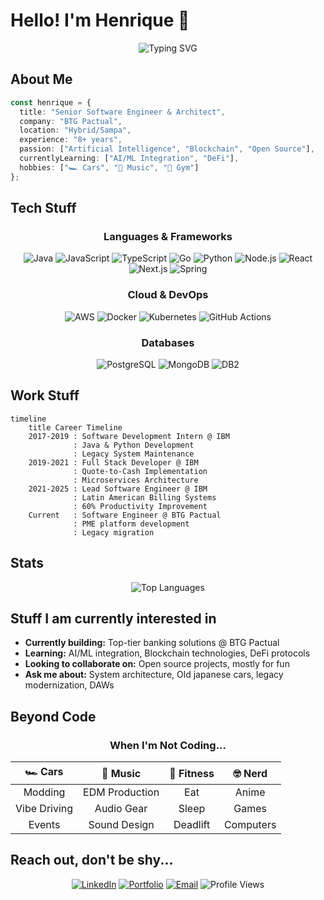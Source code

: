 # Hello! I'm Henrique 👋

<div align="center">
  
![Typing SVG](https://readme-typing-svg.herokuapp.com?font=Fira+Code&pause=1000&color=00D9FF&center=true&vCenter=true&width=435&lines=Senior+Software+Engineer;CTO+%40+AxxisPay+US;Full-Stack+Developer;Fintech+Enthusiast;Car+Lover+%F0%9F%8F%8E;Music+Producer+%F0%9F%8E%B5;Gym+Rat+%F0%9F%92%AA)

</div>

## About Me

```typescript
const henrique = {
  title: "Senior Software Engineer & Architect",
  company: "BTG Pactual",
  location: "Hybrid/Sampa",
  experience: "8+ years",
  passion: ["Artificial Intelligence", "Blockchain", "Open Source"],
  currentlyLearning: ["AI/ML Integration", "DeFi"],
  hobbies: ["🏎️ Cars", "🎵 Music", "💪 Gym"]
};
```

## Tech Stuff

<div align="center">

### Languages & Frameworks
![Java](https://img.shields.io/badge/Java-ED8B00?style=for-the-badge&logo=openjdk&logoColor=white)
![JavaScript](https://img.shields.io/badge/JavaScript-F7DF1E?style=for-the-badge&logo=javascript&logoColor=black)
![TypeScript](https://img.shields.io/badge/TypeScript-007ACC?style=for-the-badge&logo=typescript&logoColor=white)
![Go](https://img.shields.io/badge/Go-00ADD8?style=for-the-badge&logo=go&logoColor=white)
![Python](https://img.shields.io/badge/Python-3776AB?style=for-the-badge&logo=python&logoColor=white)
![Node.js](https://img.shields.io/badge/Node.js-43853D?style=for-the-badge&logo=node.js&logoColor=white)
![React](https://img.shields.io/badge/React-20232A?style=for-the-badge&logo=react&logoColor=61DAFB)
![Next.js](https://img.shields.io/badge/Next.js-000000?style=for-the-badge&logo=next.js&logoColor=white)
![Spring](https://img.shields.io/badge/Spring-6DB33F?style=for-the-badge&logo=spring&logoColor=white)

### Cloud & DevOps
![AWS](https://img.shields.io/badge/AWS-232F3E?style=for-the-badge&logo=amazon-aws&logoColor=white)
![Docker](https://img.shields.io/badge/Docker-2496ED?style=for-the-badge&logo=docker&logoColor=white)
![Kubernetes](https://img.shields.io/badge/Kubernetes-326CE5?style=for-the-badge&logo=kubernetes&logoColor=white)
![GitHub Actions](https://img.shields.io/badge/GitHub_Actions-2088FF?style=for-the-badge&logo=github-actions&logoColor=white)

### Databases
![PostgreSQL](https://img.shields.io/badge/PostgreSQL-316192?style=for-the-badge&logo=postgresql&logoColor=white)
![MongoDB](https://img.shields.io/badge/MongoDB-4EA94B?style=for-the-badge&logo=mongodb&logoColor=white)
![DB2](https://img.shields.io/badge/IBM_DB2-052FAD?style=for-the-badge&logo=ibm&logoColor=white)

</div>

## Work Stuff

```mermaid
timeline
    title Career Timeline
    2017-2019 : Software Development Intern @ IBM
              : Java & Python Development
              : Legacy System Maintenance
    2019-2021 : Full Stack Developer @ IBM
              : Quote-to-Cash Implementation
              : Microservices Architecture
    2021-2025 : Lead Software Engineer @ IBM
              : Latin American Billing Systems
              : 60% Productivity Improvement
    Current   : Software Engineer @ BTG Pactual
              : PME platform development
              : Legacy migration
```

## Stats

<div align="center">
  
<!-- ![GitHub Stats](https://github-readme-stats.vercel.app/api?username=hgthome&show_icons=true&theme=tokyonight&hide_border=true&count_private=true) -->

![Top Languages](https://github-readme-stats.vercel.app/api/top-langs/?username=hgthome&layout=compact&theme=tokyonight&hide_border=true)

<!-- ![GitHub Streak](https://github-readme-streak-stats.herokuapp.com/?user=hgthome&theme=tokyonight&hide_border=true) -->

</div>

## Stuff I am currently interested in 

- **Currently building:** Top-tier banking solutions @ BTG Pactual
- **Learning:** AI/ML integration, Blockchain technologies, DeFi protocols
- **Looking to collaborate on:** Open source projects, mostly for fun
- **Ask me about:** System architecture, Old japanese cars, legacy modernization, DAWs

## Beyond Code

<div align="center">

### When I'm Not Coding...

| 🏎️ **Cars** | 🎵 **Music** | 💪 **Fitness** | 🤓 **Nerd** |
|:---:|:---:|:---:|:---:|
| Modding | EDM Production | Eat | Anime |
| Vibe Driving | Audio Gear | Sleep | Games |
| Events | Sound Design | Deadlift | Computers |

</div>

## Reach out, don't be shy...

<div align="center">

[![LinkedIn](https://img.shields.io/badge/LinkedIn-0077B5?style=for-the-badge&logo=linkedin&logoColor=white)](https://linkedin.com/in/hgthome)
[![Portfolio](https://img.shields.io/badge/Portfolio-FF5722?style=for-the-badge&logo=todoist&logoColor=white)](https://hgtho.me)
[![Email](https://img.shields.io/badge/Email-D14836?style=for-the-badge&logo=gmail&logoColor=white)](mailto:henrique.thome@outlook.com)
![Profile Views](https://komarev.com/ghpvc/?username=hgthome&color=blueviolet&style=for-the-badge)

</div>
